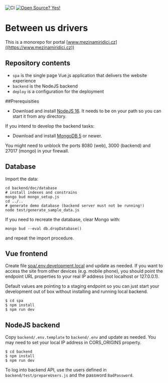 ![CI](https://github.com/literakl/mezinamiridici/workflows/CI/badge.svg?branch=master)
[![Open Source? Yes!](https://badgen.net/badge/Open%20Source%20%3F/Yes%21/blue?icon=github)](https://github.com/literakl/mezinamiridici/)

# Between us drivers

This is a monorepo for portal [www.mezinamiridici.cz]((https://www.mezinamiridici.cz))

## Repository contents

* `spa` is the single page Vue.js application that delivers the website experience
* `backend` is the NodeJS backend
* `deploy` is a configuration for the deployment

##Prerequisities

* Download and install [NodeJS 16](https://nodejs.org/en/download/). It needs to be on your path so you can start it from any directory.

If you intend to develop the backend tasks:

* Download and install [MongoDB 5](https://www.mongodb.com/try/download/community) or newer.

You might need to unblock the ports 8080 (web), 3000 (backend) and 27017 (mongo) in your firewall.

## Database

Import the data:

```
cd backend/doc/database
# install indexes and constrains
mongo bud mongo_setup.js
cd ../..
# generate demo database (backend server must not be running!)
node test/generate_sample_data.js
```

If you need to recreate the database, clear Mongo with:

```
mongo bud --eval db.dropDatabase()
```

and repeat the import procedure. 

## Vue frontend

Create file [spa/.env.development.local](https://cli.vuejs.org/guide/mode-and-env.html#environment-variables)
and update as needed. If you want to access the site from 
other devices (e.g. mobile phone), you should point the endpoint 
URL properties to your real IP address (not localhost or 127.0.0.1).

Default values are pointing to a staging endpoint so you can just start
your development out of box without installing and running local backend.

```
$ cd spa
$ npm install
$ npm run dev
```

## NodeJS backend

Copy `backend/.env.template` to `backend/.env` and update as needed. 
You may need to set  your local IP address in CORS_ORIGINS property.

```
$ cd backend
$ npm install
$ npm run dev
```

To log into backend API, use the users defined in `backend/test/prepareUsers.js` 
and the password `BadPassword`.
